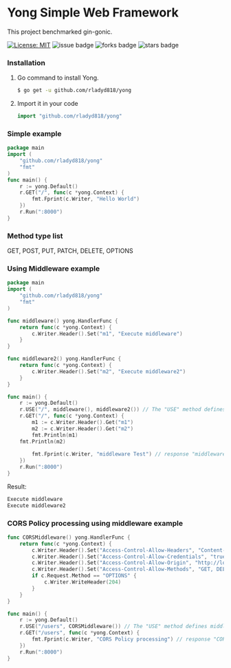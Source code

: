 # Yong Simple Web Framework
This project benchmarked gin-gonic.

[![License: MIT](https://img.shields.io/badge/License-MIT-yellow.svg)](https://img.shields.io/github/license/rladyd818/yong) ![issue badge](https://img.shields.io/github/issues/rladyd818/yong) ![forks badge](https://img.shields.io/github/forks/rladyd818/yong) ![stars badge](https://img.shields.io/github/stars/rladyd818/yong)

### Installation
1. Go command to install Yong.
    ```sh
    $ go get -u github.com/rladyd818/yong
    ```
2. Import it in your code
    ```go
    import "github.com/rladyd818/yong"
    ```

### Simple example
```go
package main
import (
    "github.com/rladyd818/yong"
    "fmt"
)
func main() {
    r := yong.Default()
    r.GET("/", func(c *yong.Context) {
        fmt.Fprint(c.Writer, "Hello World")
    })
    r.Run(":8000")
}
```

### Method type list
GET, POST, PUT, PATCH, DELETE, OPTIONS

### Using Middleware example
```go
package main
import (
    "github.com/rladyd818/yong"
    "fmt"
)

func middleware() yong.HandlerFunc {
    return func(c *yong.Context) {
        c.Writer.Header().Set("m1", "Execute middleware")
    }
}

func middleware2() yong.HandlerFunc {
    return func(c *yong.Context) {
        c.Writer.Header().Set("m2", "Execute middleware2")
    }
}

func main() {
    r := yong.Default()
    r.USE("/", middleware(), middleware2()) // The "USE" method defines middleware.
    r.GET("/", func(c *yong.Context) {
        m1 := c.Writer.Header().Get("m1")
        m2 := c.Writer.Header().Get("m2")
        fmt.Println(m1)
	fmt.Println(m2)
        
        fmt.Fprint(c.Writer, "middleware Test") // response "middleware Test"
    })
    r.Run(":8000")
}
```

Result:
```sh
Execute middleware
Execute middleware2
```

### CORS Policy processing using middleware example
```go
func CORSMiddleware() yong.HandlerFunc {
	return func(c *yong.Context) {
		c.Writer.Header().Set("Access-Control-Allow-Headers", "Content-Type, Origin, Accept")
		c.Writer.Header().Set("Access-Control-Allow-Credentials", "true")
		c.Writer.Header().Set("Access-Control-Allow-Origin", "http://localhost:3000") // Your client origin
		c.Writer.Header().Set("Access-Control-Allow-Methods", "GET, DELETE, POST, OPTIONS")
		if c.Request.Method == "OPTIONS" {
			c.Writer.WriteHeader(204)
		}
	}
}

func main() {
    r := yong.Default()
    r.USE("/users", CORSMiddleware()) // The "USE" method defines middleware.
    r.GET("/users", func(c *yong.Context) {
        fmt.Fprint(c.Writer, "CORS Policy processing") // response "CORS Policy processing"
    })
    r.Run(":8000")
}
```
